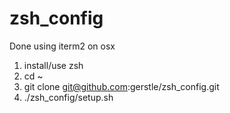 # zsh_config

Done using iterm2 on osx

1. install/use zsh
2. cd ~
3. git clone git@github.com:gerstle/zsh_config.git
4. ./zsh_config/setup.sh
